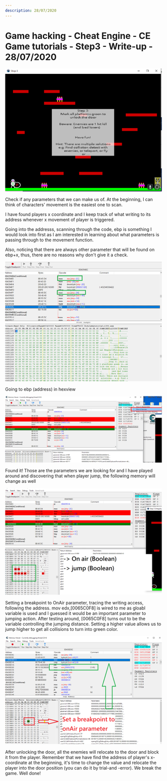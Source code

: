 ```yaml
---
description: 28/07/2020
---
```


# Game hacking - Cheat Engine - CE Game tutorials - Step3 - Write-up - 28/07/2020

![](../.gitbook/assets/game3.png)

Check if any parameters that we can make us of. At the beginning, I can think of characters' movement is the easiest one to scan.

I have found players x coordinate and I keep track of what writing to its address whenever x movement of player is triggered.

Going into the addresss, scanning through the code, ebp is something I would look into first as I am interested in learning about what parameters is passing through to the movement function.

Also, noticing that there are always other parameter that will be found on ebp+x, thus, there are no reasons why don't give it a check.

![](../.gitbook/assets/step2-3.png)

Going to ebp \(address\) in hexview

![](../.gitbook/assets/step3-1.png)

Found it! Those are the parameters we are looking for and I have played around and discovering that when player jump, the following memory will change as well

![](../.gitbook/assets/step3-2.png)

Setting a breakpoint to OnAir parameter, tracing the writing access, following the address. mov edx,\[0065C0F8\] is wired to me as gloabl variable is used and I guessed it would be an important parameter to jumping action. After testing around, \[0065C0F8\] turns out to be the variable controlling the jumping distance. Setting a higher value allows us to jump higher to get all collisions to turn into green color.

![](../.gitbook/assets/step3-3.png)

After unlocking the door, all the enemies will relocate to the door and block it from the player. Remember that we have find the address of player's x-coordinate at the beginning, it's time to change the value and relocate the player into the door position \(you can do it by trial-and -error\). We break the game. Well done!


